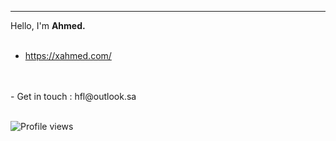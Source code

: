 
---

Hello, I'm **Ahmed.** 
<br>
<br>
- https://xahmed.com/
 <br>
 <br>
- Get in touch : hfl@outlook.sa
<br>
<br>
 


![Profile views](https://gpvc.arturio.dev/ahmedbinmoh) 
